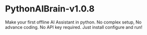 # PythonAIBrain-v1.0.8
Make your first offline AI Assistant in python. No complex setup, No advance coding. No API key required. Just install configure and run!
